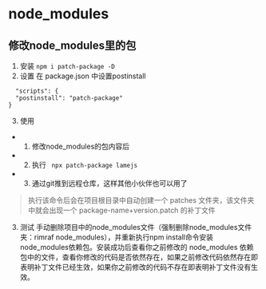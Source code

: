 # node_modules

## 修改node_modules里的包
1. 安装
` npm i patch-package -D `
2. 设置
在 package.json 中设置postinstall
```
  "scripts": {   
  "postinstall": "patch-package" 
}
```
3. 使用
  - 1. 修改node_modules的包内容后
  - 2. 执行 ` npx patch-package lamejs`
  - 3. 通过git推到远程仓库，这样其他小伙伴也可以用了

>  执行该命令后会在项目根目录中自动创建一个 patches 文件夹，该文件夹中就会出现一个 package-name+version.patch 的补丁文件
3. 测试
手动删除项目中的node_modules文件（强制删除node_modules文件夹：rimraf node_modules），并重新执行npm install命令安装node_modules依赖包。安装成功后查看你之前修改的 node_modules 依赖包中的文件，查看你修改的代码是否依然存在，如果之前修改代码依然存在即表明补丁文件已经生效，如果你之前修改的代码不存在即表明补丁文件没有生效。

